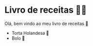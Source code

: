 # Livro de receitas :man_cook:

Olá, bem vindo ao meu livro de receitas :handshake:

- Torta Holandesa :chocolate_bar: 
- Bolo :cake: